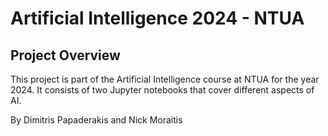 # Artificial Intelligence 2024 - NTUA

## Project Overview

This project is part of the Artificial Intelligence course at NTUA for the year 2024. It consists of two Jupyter notebooks that cover different aspects of AI.

By Dimitris Papaderakis and Nick Moraitis
